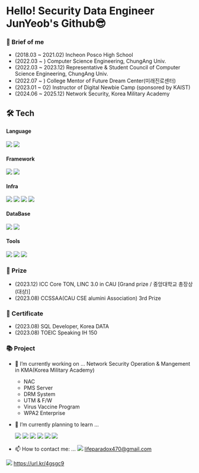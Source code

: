 <!--
**dev-0eum/dev-0eum** is a ✨ _special_ ✨ repository because its `README.md` (this file) appears on your GitHub profile.
https://velog.io/@oka1313/Github-%EA%B9%83%ED%97%88%EB%B8%8C-%ED%94%84%EB%A1%9C%ED%95%84-%EA%BE%B8%EB%AF%B8%EA%B8%B0
https://velog.io/@noyohanx/GIT-%ED%94%84%EB%A1%9C%ED%95%84-%ED%99%94%EB%A9%B4-%EA%BE%B8%EB%AF%B8%EA%B8%B0
-->
# Hello! Security Data Engineer JunYeob's Github😎
### 💾 Brief of me
- (2018.03 ~ 2021.02) Incheon Posco High School 
- (2022.03 ~ ) Computer Science Engineering, ChungAng Univ. 
- (2022.03 ~ 2023.12) Representative & Student Council of Computer Science Engineering, ChungAng Univ.
- (2022.07 ~ ) College Mentor of Future Dream Center(미래진로센터)
- (2023.01 ~ 02) Instructor of Digital Newbie Camp (sponsored by KAIST)
- (2024.06 ~ 2025.12) Network Security, Korea Military Academy 


## 🛠 Tech
#### Language
![](https://img.shields.io/badge/Python-3776AB?style=for-the-badge&logo=python&logoColor=white) ![](https://img.shields.io/badge/Java-ED8B00?style=for-the-badge&logo=openjdk&logoColor=white) ![]()
#### Framework
![](https://img.shields.io/badge/Next.js-000?logo=nextdotjs&logoColor=fff&style=for-the-badge) ![](https://img.shields.io/badge/Flutter-02569B?style=for-the-badge&logo=flutter&logoColor=white)
#### Infra
![](https://img.shields.io/badge/Amazon_AWS-FF9900?style=for-the-badge&logo=amazonaws&logoColor=white)
![](https://img.shields.io/badge/Linux-FCC624?style=for-the-badge&logo=linux&logoColor=black)
![](https://img.shields.io/badge/Gradle-02303A.svg?style=for-the-badge&logo=Gradle&logoColor=white)
![](https://img.shields.io/badge/splunk-%23000000.svg?style=for-the-badge&logo=splunk&logoColor=white)
#### DataBase
![](https://img.shields.io/badge/MySQL-00CCF0?style=for-the-badge&logo=mysql&logoColor=white) ![](https://img.shields.io/badge/MongoDB-4EA94B?style=for-the-badge&logo=mongodb&logoColor=white)
#### Tools
![](https://img.shields.io/badge/GIT-E44C30?style=for-the-badge&logo=git&logoColor=white)
![](https://img.shields.io/badge/GitHub-100000?style=for-the-badge&logo=github&logoColor=white)
![](https://img.shields.io/badge/Notion-F3F3F3?style=for-the-badge&logo=notion&logoColor=black)

### 🏅 Prize
- (2023.12) ICC Core TON, LINC 3.0 in CAU [Grand prize / 중앙대학교 총장상(대상)]
- (2023.08) CCSSAA(CAU CSE alumini Association) 3rd Prize

### 📜 Certificate
- (2023.08) SQL Developer, Korea DATA
- (2023.08) TOEIC Speaking IH 150

### 📚 Project




- 🔭 I’m currently working on ...
  Network Security Operation & Mangement in KMA(Korea Military Academy)
  - NAC
  - PMS Server
  - DRM System
  - UTM & F/W 
  - Virus Vaccine Program
  - WPA2 Enterprise
  
- 🌱 I’m currently planning to learn ...
  
  ![](https://img.shields.io/badge/PostgreSQL-316192?style=for-the-badge&logo=postgresql&logoColor=white)
  ![](https://img.shields.io/badge/Spring-6DB33F?style=for-the-badge&logo=spring&logoColor=white)
  ![](https://img.shields.io/badge/Django-092E20?style=for-the-badge&logo=django&logoColor=white)
  ![](https://img.shields.io/badge/Flask-000000?style=for-the-badge&logo=flask&logoColor=white)
  ![](https://img.shields.io/badge/Airflow-F3F3F3?style=for-the-badge&logo=Apache%20Airflow&logoColor=white)
  ![](https://img.shields.io/badge/docker-%230db7ed.svg?style=for-the-badge&logo=docker&logoColor=white)

- 📫 How to contact me: ...
![](https://img.shields.io/badge/Gmail-D14836?style=for-the-badge&logo=gmail&logoColor=white) 
lifeparadox470@gmail.com

![](https://img.shields.io/badge/LinkedIn-0077B5?style=for-the-badge&logo=linkedin&logoColor=white) 
https://url.kr/4gsgc9

  <!--
  💡
- 👯 I’m looking to collaborate on ...
- 🤔 I’m looking for help with ...
- 💬 Ask me about ...
- 😄 Pronouns: ...
- ⚡ Fun fact: ...
-->


